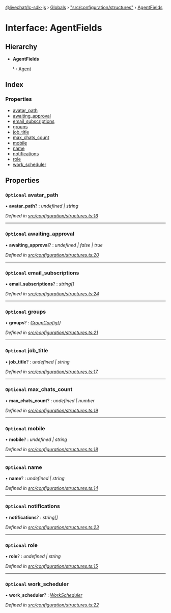[@livechat/lc-sdk-js](../README.md) › [Globals](../globals.md) › ["src/configuration/structures"](../modules/_src_configuration_structures_.md) › [AgentFields](_src_configuration_structures_.agentfields.md)

# Interface: AgentFields

## Hierarchy

* **AgentFields**

  ↳ [Agent](_src_configuration_structures_.agent.md)

## Index

### Properties

* [avatar_path](_src_configuration_structures_.agentfields.md#optional-avatar_path)
* [awaiting_approval](_src_configuration_structures_.agentfields.md#optional-awaiting_approval)
* [email_subscriptions](_src_configuration_structures_.agentfields.md#optional-email_subscriptions)
* [groups](_src_configuration_structures_.agentfields.md#optional-groups)
* [job_title](_src_configuration_structures_.agentfields.md#optional-job_title)
* [max_chats_count](_src_configuration_structures_.agentfields.md#optional-max_chats_count)
* [mobile](_src_configuration_structures_.agentfields.md#optional-mobile)
* [name](_src_configuration_structures_.agentfields.md#optional-name)
* [notifications](_src_configuration_structures_.agentfields.md#optional-notifications)
* [role](_src_configuration_structures_.agentfields.md#optional-role)
* [work_scheduler](_src_configuration_structures_.agentfields.md#optional-work_scheduler)

## Properties

### `Optional` avatar_path

• **avatar_path**? : *undefined | string*

*Defined in [src/configuration/structures.ts:16](https://github.com/livechat/lc-sdk-js/blob/8143b05/src/configuration/structures.ts#L16)*

___

### `Optional` awaiting_approval

• **awaiting_approval**? : *undefined | false | true*

*Defined in [src/configuration/structures.ts:20](https://github.com/livechat/lc-sdk-js/blob/8143b05/src/configuration/structures.ts#L20)*

___

### `Optional` email_subscriptions

• **email_subscriptions**? : *string[]*

*Defined in [src/configuration/structures.ts:24](https://github.com/livechat/lc-sdk-js/blob/8143b05/src/configuration/structures.ts#L24)*

___

### `Optional` groups

• **groups**? : *[GroupConfig](_src_configuration_structures_.groupconfig.md)[]*

*Defined in [src/configuration/structures.ts:21](https://github.com/livechat/lc-sdk-js/blob/8143b05/src/configuration/structures.ts#L21)*

___

### `Optional` job_title

• **job_title**? : *undefined | string*

*Defined in [src/configuration/structures.ts:17](https://github.com/livechat/lc-sdk-js/blob/8143b05/src/configuration/structures.ts#L17)*

___

### `Optional` max_chats_count

• **max_chats_count**? : *undefined | number*

*Defined in [src/configuration/structures.ts:19](https://github.com/livechat/lc-sdk-js/blob/8143b05/src/configuration/structures.ts#L19)*

___

### `Optional` mobile

• **mobile**? : *undefined | string*

*Defined in [src/configuration/structures.ts:18](https://github.com/livechat/lc-sdk-js/blob/8143b05/src/configuration/structures.ts#L18)*

___

### `Optional` name

• **name**? : *undefined | string*

*Defined in [src/configuration/structures.ts:14](https://github.com/livechat/lc-sdk-js/blob/8143b05/src/configuration/structures.ts#L14)*

___

### `Optional` notifications

• **notifications**? : *string[]*

*Defined in [src/configuration/structures.ts:23](https://github.com/livechat/lc-sdk-js/blob/8143b05/src/configuration/structures.ts#L23)*

___

### `Optional` role

• **role**? : *undefined | string*

*Defined in [src/configuration/structures.ts:15](https://github.com/livechat/lc-sdk-js/blob/8143b05/src/configuration/structures.ts#L15)*

___

### `Optional` work_scheduler

• **work_scheduler**? : *[WorkScheduler](_src_configuration_structures_.workscheduler.md)*

*Defined in [src/configuration/structures.ts:22](https://github.com/livechat/lc-sdk-js/blob/8143b05/src/configuration/structures.ts#L22)*
